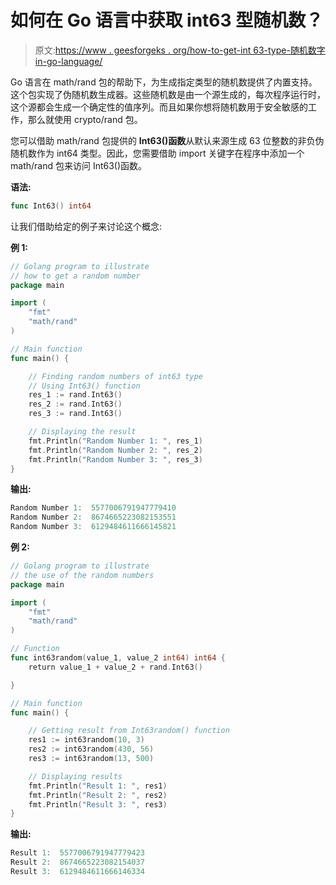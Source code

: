 # 如何在 Go 语言中获取 int63 型随机数？

> 原文:[https://www . geesforgeks . org/how-to-get-int 63-type-随机数字 in-go-language/](https://www.geeksforgeeks.org/how-to-get-int63-type-random-number-in-go-language/)

Go 语言在 math/rand 包的帮助下，为生成指定类型的随机数提供了内置支持。这个包实现了伪随机数生成器。这些随机数是由一个源生成的，每次程序运行时，这个源都会生成一个确定性的值序列。而且如果你想将随机数用于安全敏感的工作，那么就使用 crypto/rand 包。

您可以借助 math/rand 包提供的 **Int63()函数**从默认来源生成 63 位整数的非负伪随机数作为 int64 类型。因此，您需要借助 import 关键字在程序中添加一个 math/rand 包来访问 Int63()函数。

**语法:**

```go
func Int63() int64
```

让我们借助给定的例子来讨论这个概念:

**例 1:**

```go
// Golang program to illustrate
// how to get a random number
package main

import (
    "fmt"
    "math/rand"
)

// Main function
func main() {

    // Finding random numbers of int63 type
    // Using Int63() function
    res_1 := rand.Int63()
    res_2 := rand.Int63()
    res_3 := rand.Int63()

    // Displaying the result
    fmt.Println("Random Number 1: ", res_1)
    fmt.Println("Random Number 2: ", res_2)
    fmt.Println("Random Number 3: ", res_3)
}
```

**输出:**

```go
Random Number 1:  5577006791947779410
Random Number 2:  8674665223082153551
Random Number 3:  6129484611666145821

```

**例 2:**

```go
// Golang program to illustrate
// the use of the random numbers
package main

import (
    "fmt"
    "math/rand"
)

// Function
func int63random(value_1, value_2 int64) int64 {
    return value_1 + value_2 + rand.Int63()

}

// Main function
func main() {

    // Getting result from Int63random() function
    res1 := int63random(10, 3)
    res2 := int63random(430, 56)
    res3 := int63random(13, 500)

    // Displaying results
    fmt.Println("Result 1: ", res1)
    fmt.Println("Result 2: ", res2)
    fmt.Println("Result 3: ", res3)
}
```

**输出:**

```go
Result 1:  5577006791947779423
Result 2:  8674665223082154037
Result 3:  6129484611666146334

```